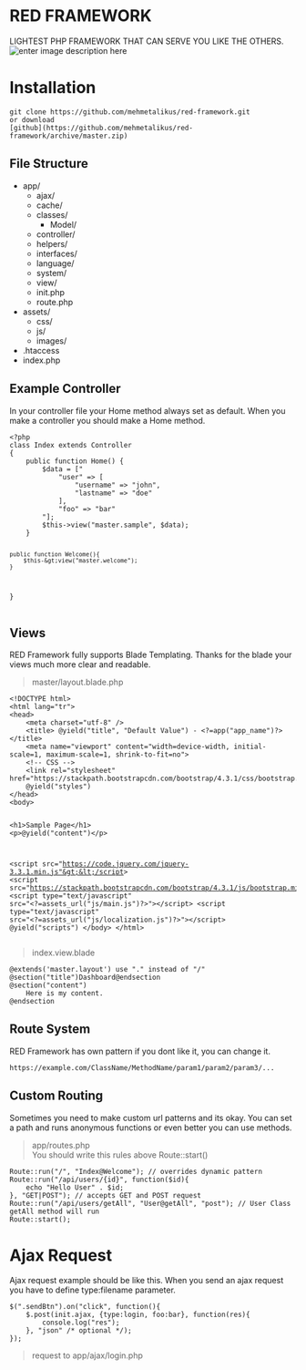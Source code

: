 <!DOCTYPE html>
<html>

<head>
  <meta charset="utf-8">
  <meta name="viewport" content="width=device-width, initial-scale=1.0">
  <title>Welcome file</title>
  <link rel="stylesheet" href="https://stackedit.io/style.css" />
</head>

<body class="stackedit">
  <div class="stackedit__html"><h1 id="red-framework">RED FRAMEWORK</h1>
<p>LIGHTEST PHP FRAMEWORK THAT CAN SERVE YOU LIKE THE OTHERS.<br>
<img src="https://i.hizliresim.com/r03J1N.png" alt="enter image description here"></p>
<h1 id="installation">Installation</h1>
<pre><code>git clone https://github.com/mehmetalikus/red-framework.git
or download 
[github](https://github.com/mehmetalikus/red-framework/archive/master.zip)
</code></pre>
<h2 id="file-structure">File Structure</h2>
<ul>
<li>app/
<ul>
<li>ajax/</li>
<li>cache/</li>
<li>classes/
<ul>
<li>Model/</li>
</ul>
</li>
<li>controller/</li>
<li>helpers/</li>
<li>interfaces/</li>
<li>language/</li>
<li>system/</li>
<li>view/</li>
<li>init.php</li>
<li>route.php</li>
</ul>
</li>
<li>assets/
<ul>
<li>css/</li>
<li>js/</li>
<li>images/</li>
</ul>
</li>
<li>.htaccess</li>
<li>index.php</li>
</ul>
<h2 id="example-controller">Example Controller</h2>
<p>In your controller file your Home method always set as default. When you make a controller you should make a Home method.</p>
<pre><code>&lt;?php
class Index extends Controller
{
	public function Home() {
		$data = ["
			"user" =&gt; [
				"username" =&gt; "john",
				"lastname" =&gt; "doe"
			],
			"foo" =&gt; "bar"
		"];
		$this-&gt;view("master.sample", $data);
	}

	public function Welcome(){
		$this-&gt;view("master.welcome");
	}
 }
</code></pre>
<h2 id="views">Views</h2>
<p>RED Framework fully supports  Blade Templating. Thanks for the blade your views much more clear and readable.</p>
<blockquote>
<p>master/layout.blade.php</p>
</blockquote>
<pre><code>&lt;!DOCTYPE html&gt;
&lt;html lang="tr"&gt;
&lt;head&gt;
    &lt;meta charset="utf-8" /&gt;
    &lt;title&gt; @yield("title", "Default Value") - &lt;?=app("app_name")?&gt; &lt;/title&gt;
    &lt;meta name="viewport" content="width=device-width, initial-scale=1, maximum-scale=1, shrink-to-fit=no"&gt;
   	&lt;!-- CSS --&gt;
   	&lt;link rel="stylesheet" href="https://stackpath.bootstrapcdn.com/bootstrap/4.3.1/css/bootstrap.min.css"&gt;
   	@yield("styles")
&lt;/head&gt;
&lt;body&gt;

&lt;h1&gt;Sample Page&lt;/h1&gt;
&lt;p&gt;@yield("content")&lt;/p&gt;

&lt;script src="https://code.jquery.com/jquery-3.3.1.min.js"&gt;&lt;/script&gt;
&lt;script src="https://stackpath.bootstrapcdn.com/bootstrap/4.3.1/js/bootstrap.min.js"&gt;&lt;/script&gt;
&lt;script type="text/javascript" src="&lt;?=assets_url("js/main.js")?&gt;"&gt;&lt;/script&gt;
&lt;script type="text/javascript" src="&lt;?=assets_url("js/localization.js")?&gt;"&gt;&lt;/script&gt;
@yield("scripts")
&lt;/body&gt;
&lt;/html&gt;
</code></pre>
<blockquote>
<p>index.view.blade</p>
</blockquote>
<pre><code>@extends('master.layout') use "." instead of "/"
@section("title")Dashboard@endsection
@section("content")
    Here is my content.
@endsection
</code></pre>
<h2 id="route-system">Route System</h2>
<p>RED Framework has own pattern if you dont like it, you can change it.</p>
<pre><code>https://example.com/ClassName/MethodName/param1/param2/param3/...
</code></pre>
<h2 id="custom-routing">Custom Routing</h2>
<p>Sometimes you need to make custom url patterns and its okay. You can set a path and runs anonymous functions or even better you can use methods.</p>
<blockquote>
<p>app/routes.php<br>
You should write this rules above Route::start()</p>
</blockquote>
<pre><code>Route::run("/", "Index@Welcome"); // overrides dynamic pattern
Route::run("/api/users/{id}", function($id){
    echo "Hello User" . $id;
}, "GET|POST"); // accepts GET and POST request
Route::run("/api/users/getAll", "User@getAll", "post"); // User Class getAll method will run
Route::start();
</code></pre>
<h1 id="ajax-request">Ajax Request</h1>
<p>Ajax request example should be like this. When you send an ajax request you have to define type:filename parameter.</p>
<pre><code>$(".sendBtn").on("click", function(){	
	$.post(init.ajax, {type:login, foo:bar}, function(res){
		console.log("res");
	}, "json" /* optional */);
});
</code></pre>
<blockquote>
<p>request to  app/ajax/login.php</p>
</blockquote>
</div>
</body>

</html>
